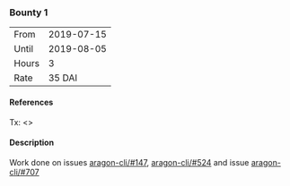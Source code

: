 ### Bounty 1

|       |            |
| ----- | ---------- |
| From  | 2019-07-15 |
| Until | 2019-08-05 |
| Hours | 3          |
| Rate  | 35 DAI     |

#### References

Tx: <>

#### Description

Work done on issues [aragon-cli/#147](https://github.com/aragon/aragon-cli/issues/147), [aragon-cli/#524](https://github.com/aragon/aragon-cli/issues/524) and issue [aragon-cli/#707](https://github.com/aragon/aragon-cli/pull/707)
